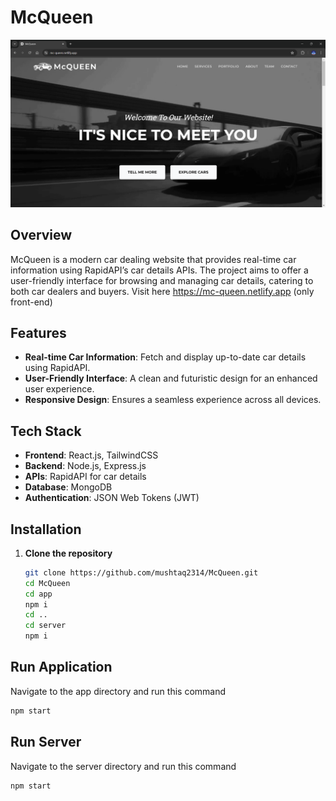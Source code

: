 # McQueen

![McQueen Logo](mcqueen.png) <!-- Add a logo if you have one -->

## Overview

McQueen is a modern car dealing website that provides real-time car information using RapidAPI’s car details APIs. The project aims to offer a user-friendly interface for browsing and managing car details, catering to both car dealers and buyers. Visit here https://mc-queen.netlify.app (only front-end)

## Features

- **Real-time Car Information**: Fetch and display up-to-date car details using RapidAPI.
- **User-Friendly Interface**: A clean and futuristic design for an enhanced user experience.
- **Responsive Design**: Ensures a seamless experience across all devices.

## Tech Stack

- **Frontend**: React.js, TailwindCSS
- **Backend**: Node.js, Express.js
- **APIs**: RapidAPI for car details
- **Database**: MongoDB
- **Authentication**: JSON Web Tokens (JWT)

## Installation

1. **Clone the repository**
   ```sh
   git clone https://github.com/mushtaq2314/McQueen.git
   cd McQueen
   cd app
   npm i
   cd ..
   cd server
   npm i
   ```
   
## Run Application

Navigate to the app directory and run this command 
```sh
npm start
```

## Run Server
Navigate to the server directory and run this command
```sh
npm start
```
